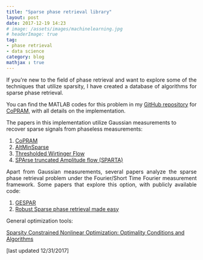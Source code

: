 ```yaml
---
title: "Sparse phase retrieval library"
layout: post
date: 2017-12-19 14:23
# image: /assets/images/machinelearning.jpg
# headerImage: true
tag:
- phase retrieval
- data science
category: blog
mathjax : true
---
```

<p style='text-align: justify;'>
If you're new to the field of phase retrieval and want to explore some of the techniques that utilize sparsity, I have created a database of algorithms for sparse phase retrieval.

You can find the MATLAB codes for this problem in my <a target="_blank" href='https://github.com/GauriJagatap/model-copram'> GitHub repository</a> for <a target="_blank" href='https://gaurijagatap.github.io/phase-retrieval-of-structured-signals/'>CoPRAM</a>, with all details on the implementation.

The papers in this implementation utilize Gaussian measurements to recover sparse signals from phaseless measurements:
</p>

1. <a target="_blank" href='http://papers.nips.cc/paper/7077-fast-sample-efficient-algorithms-for-structured-phase-retrieval'>CoPRAM</a>
2. <a target="_blank" href='https://papers.nips.cc/paper/5041-phase-retrieval-using-alternating-minimization.pdf'>AltMinSparse</a>
3. <a target="_blank" href='https://arxiv.org/abs/1506.03382'>Thresholded Wirtinger Flow</a>
4. <a target="_blank" href='https://arxiv.org/abs/1611.07641'>SPArse truncated Amplitude flow (SPARTA)</a>

<p style='text-align: justify;'>
Apart from Gaussian measurements, several papers analyze the sparse phase retrieval problem under the Fourier/Short Time Fourier measurement framework. Some papers that explore this option, with publicly available code:
</p>

1. <a target="_blank" href='http://webee.technion.ac.il/people/YoninaEldar/software_det11.php'>GESPAR</a>
2. <a target="_blank" href='https://bitbucket.org/charms/sparsepr'>Robust Sparse phase retrieval made easy</a>

General optimization tools:

<a target="_blank" href='http://webee.technion.ac.il/people/YoninaEldar/software_det12.php'>Sparsity Constrained Nonlinear Optimization: Optimality Conditions and Algorithms</a>


[last updated 12/31/2017]
